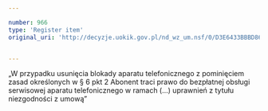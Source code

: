 ```yaml
---

number: 966
type: 'Register item'
original_uri: 'http://decyzje.uokik.gov.pl/nd_wz_um.nsf/0/D3E6433BBBD86D0FC12572DD00329772?OpenDocument'


---
```


„W przypadku usunięcia blokady aparatu telefonicznego z pominięciem zasad określonych w § 6 pkt 2 Abonent traci prawo do bezpłatnej obsługi serwisowej aparatu telefonicznego w ramach (...) uprawnień z tytułu niezgodności z umową”
